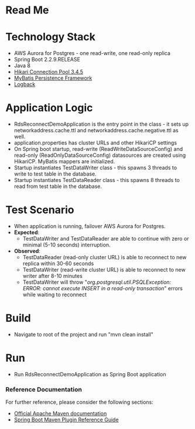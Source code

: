 # Read Me 

# Technology Stack
* AWS Aurora for Postgres - one read-write, one read-only replica
* Spring Boot 2.2.9.RELEASE
* Java 8
* [Hikari Connection Pool 3.4.5](https://github.com/brettwooldridge/HikariCP)
* [MyBatis Persistence Framework](https://mybatis.org/mybatis-3/)
* [Logback](http://logback.qos.ch/)

# Application Logic
* RdsReconnectDemoApplication is the entry point in the class - it sets up networkaddress.cache.ttl and networkaddress.cache.negative.ttl as well.
* application.properties has cluster URLs and other HikariCP settings
* On Spring boot startup, read-write (ReadWriteDataSourceConfig) and read-only (ReadOnlyDataSourceConfig) datasources are created using HikariCP. MyBatis mappers are initialized.
* Startup instantiates TestDataWriter class - this spawns 3 threads to write to test table in the database.
* Startup instantiates TestDataReader class - this spawns 8 threads to read from test table in the database.

# Test Scenario
* When application is running, failover AWS Aurora for Postgres.
* **Expected**:
   * TestDataWriter and TestDataReader are able to continue with zero or minimal (5-10 seconds) interruption.
* **Observed**:
   * TestDataReader (read-only cluster URL) is able to reconnect to new replica within 30-60 seconds
   * TestDataWriter (read-write cluster URL) is able to reconnect to new writer after 8-10 minutes
   * TestDataWriter will throw "_org.postgresql.util.PSQLException: ERROR: cannot execute INSERT in a read-only transaction_" errors while waiting to reconnect 


# Build
* Navigate to root of the project and run "mvn clean install"

# Run
* Run RdsReconnectDemoApplication as Spring Boot application

### Reference Documentation
For further reference, please consider the following sections:

* [Official Apache Maven documentation](https://maven.apache.org/guides/index.html)
* [Spring Boot Maven Plugin Reference Guide](https://docs.spring.io/spring-boot/docs/2.5.0-SNAPSHOT/maven-plugin/reference/html/)


